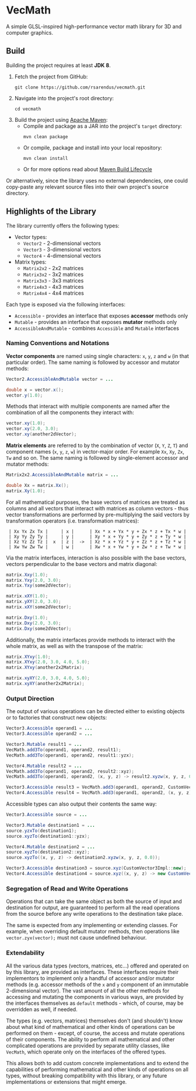 # VecMath

A simple GLSL-inspired high-performance vector math library for 3D and computer graphics.


## Build

Building the project requires at least **JDK 8**.

1. Fetch the project from GitHub:
   ```shell
   git clone https://github.com/rsarendus/vecmath.git
   ```
2. Navigate into the project's root directory:
   ```shell
   cd vecmath
   ```
3. Build the project using [Apache Maven](https://maven.apache.org/):
   * Compile and package as a JAR into the project's `target` directory:
     ```shell
     mvn clean package
     ```
   * Or compile, package and install into your local repository:
     ```shell
     mvn clean install
     ```
   * Or for more options read about [Maven Build Lifecycle](https://maven.apache.org/guides/introduction/introduction-to-the-lifecycle.html)

Or alternatively, since the library uses no external dependencies, one could copy-paste any relevant source files into
their own project's source directory.


## Highlights of the Library

The library currently offers the following types:

* Vector types:
  - `Vector2` - 2-dimensional vectors
  - `Vector3` - 3-dimensional vectors
  - `Vector4` - 4-dimensional vectors
* Matrix types:
  - `Matrix2x2` - 2x2 matrices
  - `Matrix3x2` - 3x2 matrices
  - `Matrix3x3` - 3x3 matrices
  - `Matrix4x3` - 4x3 matrices
  - `Matrix4x4` - 4x4 matrices

Each type is exposed via the following interfaces:
* `Accessible` - provides an interface that exposes **accessor** methods only
* `Mutable` - provides an interface that exposes **mutator** methods only
* `AccessibleAndMutable` - combines `Accessible` and `Mutable` interfaces


### Naming Conventions and Notations

**Vector components** are named using single characters: `x`, `y`, `z` and `w` (in that particular order).
The same naming is followed by accessor and mutator methods:

```java
Vector2.AccessibleAndMutable vector = ...

double x = vector.x();
vector.y(1.0);
```

Methods that interact with multiple components are named after the combination of all the components they interact with:

```java
vector.xy(1.0);
vector.xy(2.0, 3.0);
vector.xy(another2dVector);
```

**Matrix elements** are referred to by the combination of vector (`X`, `Y`, `Z`, `T`) and component names (`x`, `y`,
`z`, `w`) in vector-major order.
For example `Xx`, `Xy`, `Zx`, `Tw` and so on.
The same naming is followed by single-element accessor and mutator methods:

```java
Matrix2x2.AccessibleAndMutable matrix = ...

double Xx = matrix.Xx();
matrix.Xy(1.0);
```

For all mathematical purposes, the base vectors of matrices are treated as columns and all vectors that interact with
matrices as column vectors - thus vector transformations are performed by pre-multiplying the said vectors by
transformation operators (i.e. transformation matrices):

```
 | Xx Yx Zx Tx |     | x |      | Xx * x + Yx * y + Zx * z + Tx * w |
 | Xy Yy Zy Ty |     | y |      | Xy * x + Yy * y + Zy * z + Ty * w |
 | Xz Yz Zz Tz |  x  | z |  ->  | Xz * x + Yz * y + Zz * z + Tz * w |
 | Xw Yw Zw Tw |     | w |      | Xw * x + Yw * y + Zw * z + Tw * w |
```

Via the matrix interfaces, interaction is also possible with the base vectors, vectors perpendicular to the base vectors
and matrix diagonal:

```java
matrix.Xxy(1.0);
matrix.Yxy(2.0, 3.0);
matrix.Yxy(some2dVector);

matrix.xXY(1.0);
matrix.yXY(2.0, 3.0);
matrix.xXY(some2dVector);

matrix.Dxy(1.0);
matrix.Dxy(2.0, 3.0);
matrix.Dxy(some2dVector);
```

Additionally, the matrix interfaces provide methods to interact with the whole matrix, as well as with the transpose of
the matrix:

```java
matrix.XYxy(1.0);
matrix.XYxy(2.0, 3.0, 4.0, 5.0);
matrix.XYxy(another2x2Matrix);

matrix.xyXY(2.0, 3.0, 4.0, 5.0);
matrix.xyXY(another2x2Matrix);
```


### Output Direction

The output of various operations can be directed either to existing objects or to factories that construct new objects:

```java
Vector3.Accessible operand1 = ...
Vector3.Accessible operand2 = ...

Vector3.Mutable result1 = ...
VecMath.add3To(operand1, operand2, result1);
VecMath.add3To(operand1, operand2, result1::yzx);

Vector4.Mutable result2 = ...
VecMath.add3To(operand1, operand2, result2::xyz);
VecMath.add3To(operand1, operand2, (x, y, z) -> result2.xyzw(x, y, z, 0.0));

Vector3.Accessible result3 = VecMath.add3(operand1, operand2, CustomVector3Impl::new);
Vector4.Accessible result4 = VecMath.add3(operand1, operand2, (x, y, z) -> new CustomVector4Impl(x, y, z, 0.0));
```

Accessible types can also output their contents the same way:

```java
Vector3.Accessible source = ...

Vector3.Mutable destination1 = ...
source.yzxTo(destination1);
source.xyzTo(destination1::yzx);

Vector4.Mutable destination2 = ...
source.xyzTo(destination2::xyz);
source.xyzTo((x, y, z) -> destination2.xyzw(x, y, z, 0.0));

Vector3.Accessible destination3 = source.xyz(CustomVector3Impl::new);
Vector4.Accessible destination4 = source.xyz((x, y, z) -> new CustomVector4Impl(x, y, z, 0.0));
```


### Segregation of Read and Write Operations

Operations that can take the same object as both the source of input and destination for output, are guaranteed to
perform all the read operations from the source before any write operations to the destination take place.

The same is expected from any implementing or extending classes.
For example, when overriding default mutator methods, then operations like `vector.zyx(vector);` must not cause
undefined behaviour.

### Extendability

All the various data types (vectors, matrices, etc...) offered and operated on by this library, are provided as
interfaces.
These interfaces require their implementors to implement only a handful of accessor and/or mutator methods (e.g.
accessor methods of the `x` and `y` component of an immutable 2-dimensional vector).
The vast amount of all the other methods for accessing and mutating the components in various ways, are provided by the
interfaces themselves as `default` methods - which, of course, may be overridden as well, if needed.

The types (e.g. vectors, matrices) themselves don't (and shouldn't) know about what kind of mathematical and other kinds
of operations can be performed on them - except, of course, the access and mutate operations of their components.
The ability to perform all mathematical and other complicated operations are provided by separate utility classes, like
`VecMath`, which operate only on the interfaces of the offered types.

This allows both to add custom concrete implementations and to extend the capabilities of performing mathematical and
other kinds of operations on all types, without breaking compatibility with this library, or any future implementations
or extensions that might emerge.
